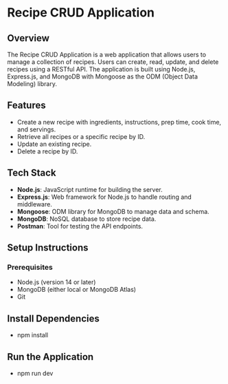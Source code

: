 # Recipe CRUD Application

## Overview
The Recipe CRUD Application is a web application that allows users to manage a collection of recipes. Users can create, read, update, and delete recipes using a RESTful API. The application is built using Node.js, Express.js, and MongoDB with Mongoose as the ODM (Object Data Modeling) library.

## Features
- Create a new recipe with ingredients, instructions, prep time, cook time, and servings.
- Retrieve all recipes or a specific recipe by ID.
- Update an existing recipe.
- Delete a recipe by ID.

## Tech Stack
- **Node.js**: JavaScript runtime for building the server.
- **Express.js**: Web framework for Node.js to handle routing and middleware.
- **Mongoose**: ODM library for MongoDB to manage data and schema.
- **MongoDB**: NoSQL database to store recipe data.
- **Postman**: Tool for testing the API endpoints.

## Setup Instructions

### Prerequisites
- Node.js (version 14 or later)
- MongoDB (either local or MongoDB Atlas)
- Git

## Install Dependencies
- npm install

## Run the Application
- npm run dev

